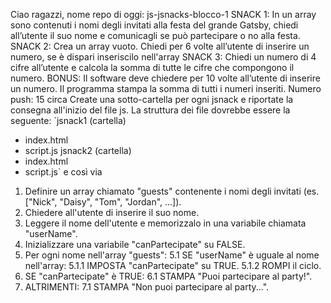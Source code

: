 <!-------------------------
     CONSEGNA ESERCIZIO
-------------------------->
Ciao ragazzi,
nome repo di oggi: js-jsnacks-blocco-1
SNACK 1:
In un array sono contenuti i nomi degli invitati alla festa del grande Gatsby, chiedi all’utente il suo nome e comunicagli se può partecipare o no alla festa.
SNACK 2:
Crea un array vuoto.
Chiedi per 6 volte all’utente di inserire un numero, se è dispari inseriscilo nell'array
SNACK 3:
Chiedi un numero di 4 cifre all’utente
e calcola la somma di tutte le cifre che compongono il numero.
BONUS:
Il software deve chiedere per 10 volte all’utente di inserire un numero.
Il programma stampa la somma di tutti i numeri inseriti.
Numero push: 15 circa
Create una sotto-cartella per ogni jsnack e riportate la consegna all'inizio del file js.
La struttura dei file dovrebbe essere la seguente:
`jsnack1 (cartella)
- index.html
- script.js
jsnack2 (cartella)
- index.html
- script.js`
e così via




<!----------------------------
    PSEUDO CODICE JSNACK1
----------------------------->
1. Definire un array chiamato "guests" contenente i nomi degli invitati (es. ["Nick", "Daisy", "Tom", "Jordan", ...]).
2. Chiedere all'utente di inserire il suo nome.
3. Leggere il nome dell'utente e memorizzalo in una variabile chiamata "userName".
4. Inizializzare una variabile "canPartecipate" su FALSE.
5. Per ogni nome nell'array "guests":
    5.1 SE "userName" è uguale al nome nell'array:
        5.1.1 IMPOSTA "canPartecipate" su TRUE.
        5.1.2 ROMPI il ciclo.
6. SE "canPartecipate" è TRUE:
    6.1 STAMPA "Puoi partecipare al party!".
7. ALTRIMENTI:
    7.1 STAMPA "Non puoi partecipare al party...".